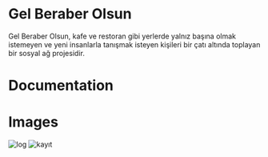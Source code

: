 # Gel Beraber Olsun

Gel Beraber Olsun, kafe ve restoran gibi yerlerde yalnız başına olmak istemeyen ve yeni insanlarla tanışmak isteyen kişileri bir çatı altında toplayan bir sosyal ağ projesidir.

# Documentation


# Images
![log](https://user-images.githubusercontent.com/94560965/143295217-43e970f4-28f9-43bb-a119-9f08a5637acb.PNG)
![kayıt](https://user-images.githubusercontent.com/94560965/143295443-2fa01917-a0c5-47dd-b554-d9c0393a140b.PNG)

